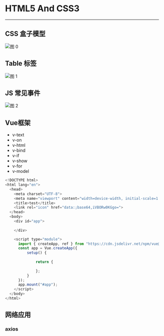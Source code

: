 # HTML5 And CSS3

---

## CSS 盒子模型

![图 0](https://s2.loli.net/2024/01/11/WL2HXQmaGNxCBKl.png)  


## Table 标签

![图 1](https://s2.loli.net/2024/01/11/tKloZBRWQb3niLh.png)  

## JS 常见事件

![图 2](https://s2.loli.net/2024/01/13/QX7sPtNclVGbyfL.png)  


## Vue框架

- v-text
- v-on
- v-html
- v-bind
- v-if
- v-show
- v-for
- v-model 

```javascript
<!DOCTYPE html>
<html lang="en">
  <head>
    <meta charset="UTF-8">
    <meta name="viewport" content="width=device-width, initial-scale=1.0">
    <title>test</title>
    <link rel="icon" href="data:;base64,iVBORw0KGgo=">
  </head>
  <body>
    <div id="app">
        
    </div>

    <script type="module">
      import { createApp, ref } from "https://cdn.jsdelivr.net/npm/vue@3/dist/vue.esm-browser.js";
      const app = Vue.createApp({
          setup() {
              
              return {
                  
              };
          }
      });
      app.mount("#app");
    </script>
  </body>
</html>
```

## 网络应用

### **axios**